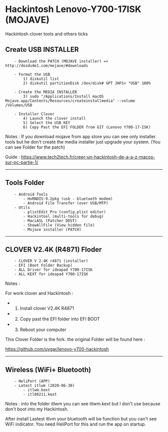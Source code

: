 # Hackintosh Lenovo-Y700-17ISK  (MOJAVE)
Hackintosh clover tools and others ticks


## Create USB INSTALLER 

        - Download the PATCH (MOJAVE installer) => http://dosdude1.com/mojave/#downloads

        - Format the USB
            1) diskutil list
            2) diskutil partitionDisk /dev/disk# GPT JHFS+ "USB" 100%
            
        - Create the MEDIA INSTALLER
            3) sudo "/Applications/Install macOS Mojave.app/Contents/Resources/createinstallmedia" --volume /Volumes/USB            
        
        - Installer Clover
            4) Launch the clover install
            5) Select the USB KEY
            6) Copy Past the EFI FOLDER from GIT (Lenovo Y700-17-ISK)
        
Notes : If you download mojave from app store you can see only installer tools but
he don't create the media installer just upgrade your system. (You can see Folder for the patch)

Guide : https://www.tech2tech.fr/creer-un-hackintosh-de-a-a-z-macos-sur-pc-partie-1/


---

## Tools Folder

        - Android Tools
            - HoRNDIS-9.2pkg (usb - bluetooth modem)
            - Android File Transfer (over USB/MTP)
        - Utils
            - plistEdit Pro (config.plist editor)
            - Hackintool (multi-tools for debug)
            - MaciASL (Patcher DDST)
            - ShowAllFile (View hidden file)
            - Mojave installer (PATCH)

---

## CLOVER V2.4K (R4871) Floder

        - CLOVER V 2.4K r4871 (installer)
        - EFI (Boot Folder Backup)
        - ALL Driver for ideapad Y700-17ISK
        - ALL KEXT for ideapad Y700-17ISK

Notes :

For work clover and Hackintosh :

- 1) Install clover V2.4K R4871 
- 2) Copy past the EFI folder into EFI BOOT
- 3) Reboot your computer


This Clover Folder is the fork. the original Folder will be found here :

https://github.com/uygar/lenovo-y700-hackintosh

---

## Wireless (WiFi+ Bluetooth)

        - HeliPort (APP)
        - Latest itlwm (2020-06-30)
            - itlwm.kext
            - itl80211.kext

Notes : into the folder itlwm you can see itlwm.kext but I don't use because don't boot into my Hackintosh.
 
After install Lastest itlvm your bluetooth will be function but you can't see  WiFi indicator. 
You need HeliPort for this and run the app on startup.


